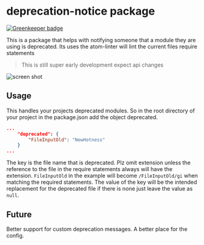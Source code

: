 # deprecation-notice package

[![Greenkeeper badge](https://badges.greenkeeper.io/jcblw/atom-deprecation-notice.svg)](https://greenkeeper.io/)

This is a package that helps with notifying someone that a module they are using is deprecated. Its uses the atom-linter will lint the current files require statements

> This is still super early development expect api changes

![screen shot](https://cloud.githubusercontent.com/assets/578259/13378406/6d48566a-ddba-11e5-8bc5-7bcd6cabb533.png)

## Usage

This handles your projects deprecated modules. So in the root directory of your project in the package.json add the object deprecated.

```json
...
    "deprecated": {
        "FileInputOld": "NewHotness"
    }
...
```

The key is the file name that is deprecated. Plz omit extension unless the reference to the file in the require statements always will have the extension. `FileInputOld` in the example will become `/FileInputOld/gi` when matching the required statements. The value of the key will be the intended replacement for the deprecated file if there is none just leave the value as `null`.

## Future

Better support for custom deprecation messages. A better place for the config.
